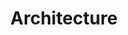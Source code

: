 ---
# This topic lives at
# https://digital.gov/topics/architecture

# Topic Title
title: "Architecture"

# description — keep it short and clear
# summary: ""

# Weight
weight: 1

# For more information on managing topics,
# see https://github.com/GSA/digitalgov.gov/wiki/topics
---